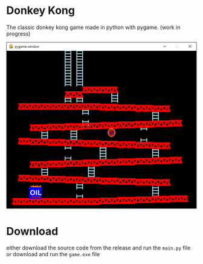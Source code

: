 # Donkey Kong

The classic donkey kong game made in python with pygame. (work in progress)

![game](image.png)

# Download
either download the source code from the release and run the `main.py` file or download and run the `game.exe` file 
